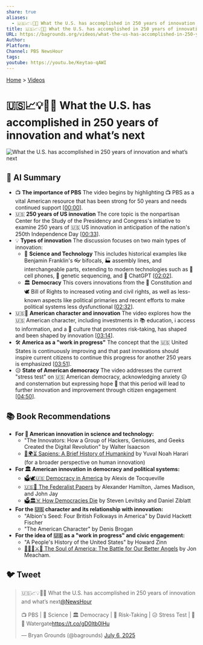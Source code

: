 ```yaml
---
share: true
aliases:
  - 🇺🇸📈💡🔮🚀 What the U.S. has accomplished in 250 years of innovation and what’s next
title: 🇺🇸📈💡🔮🚀 What the U.S. has accomplished in 250 years of innovation and what’s next
URL: https://bagrounds.org/videos/what-the-us-has-accomplished-in-250-years-of-innovation-and-whats-next
Author: 
Platform: 
Channel: PBS NewsHour
tags: 
youtube: https://youtu.be/Keytao-qAWI
---
```

[Home](../index.md) > [Videos](./index.md)  
# 🇺🇸📈💡🔮🚀 What the U.S. has accomplished in 250 years of innovation and what’s next  
![What the U.S. has accomplished in 250 years of innovation and what’s next](https://youtu.be/Keytao-qAWI)  
  
## 🤖 AI Summary  
* 📺 **The importance of PBS** The video begins by highlighting 📺 PBS as a vital American resource that has been strong for 50 years and needs continued support \[[00:00](http://www.youtube.com/watch?v=Keytao-qAWI&t=0)\].  
* 🇺🇸 **250 years of US innovation** The core topic is the nonpartisan Center for the Study of the Presidency and Congress's initiative to examine 250 years of 🇺🇸 US innovation in anticipation of the nation's 250th Independence Day \[[00:33](http://www.youtube.com/watch?v=Keytao-qAWI&t=33)\].  
* 💡 **Types of innovation** The discussion focuses on two main types of innovation:  
    * 🔬 **Science and Technology** This includes historical examples like Benjamin Franklin's 👓 bifocals, 🏭 assembly lines, and interchangeable parts, extending to modern technologies such as 📱 cell phones, 🧬 genetic sequencing, and 🤖 ChatGPT \[[02:02](http://www.youtube.com/watch?v=Keytao-qAWI&t=122)\].  
    * 🏛️ **Democracy** This covers innovations from the 📜 Constitution and 🕊️ Bill of Rights to increased voting and civil rights, as well as less-known aspects like political primaries and recent efforts to make political systems less dysfunctional \[[02:32](http://www.youtube.com/watch?v=Keytao-qAWI&t=152)\].  
* 🇺🇸🧠 **American character and innovation** The video explores how the 🇺🇸 American character, including investments in 📚 education, ℹ️ access to information, and a 🚀 culture that promotes risk-taking, has shaped and been shaped by innovation \[[03:14](http://www.youtube.com/watch?v=Keytao-qAWI&t=194)\].  
* 🛠️ **America as a "work in progress"** The concept that the 🇺🇸 United States is continuously improving and that past innovations should inspire current citizens to continue this progress for another 250 years is emphasized \[[03:51](http://www.youtube.com/watch?v=Keytao-qAWI&t=231)\].  
* 😥 **State of American democracy** The video addresses the current "stress test" on 🇺🇸 American democracy, acknowledging anxiety 😥 and consternation but expressing hope 🙏 that this period will lead to further innovation and improvement through citizen engagement \[[04:50](http://www.youtube.com/watch?v=Keytao-qAWI&t=290)\].  
  
## 📚 Book Recommendations  
* **For 🧪 American innovation in science and technology:**  
    * "The Innovators: How a Group of Hackers, Geniuses, and Geeks Created the Digital Revolution" by Walter Isaacson  
    * [📜🌍⏳ Sapiens: A Brief History of Humankind](../books/sapiens-a-brief-history-of-humankind.md) by Yuval Noah Harari (for a broader perspective on human innovation)  
* **For 🏛️ American innovation in democracy and political systems:**  
    * [🗳️🕊️🇺🇸 Democracy in America](../books/democracy-in-america.md) by Alexis de Tocqueville  
    * [🇺🇸📜 The Federalist Papers](../books/the-federalist-papers.md) by Alexander Hamilton, James Madison, and John Jay  
    * [🗳️🏛️☠️ How Democracies Die](../books/how-democracies-die.md) by Steven Levitsky and Daniel Ziblatt  
* **For the 🇺🇸 character and its relationship with innovation:**  
    * "Albion's Seed: Four British Folkways in America" by David Hackett Fischer  
    * "The American Character" by Denis Brogan  
* **For the idea of 🇺🇸 as a "work in progress" and civic engagement:**  
    * "A People's History of the United States" by Howard Zinn  
    * [👻🇺🇸⚔️🪽 The Soul of America: The Battle for Our Better Angels](../books/the-soul-of-america-the-battle-for-our-better-angels.md) by Jon Meacham.  
  
## 🐦 Tweet  
<blockquote class="twitter-tweet" data-theme="dark"><p lang="en" dir="ltr">🇺🇸📈💡🔮🚀 What the U.S. has accomplished in 250 years of innovation and what’s next<a href="https://twitter.com/NewsHour?ref_src=twsrc%5Etfw">@NewsHour</a><br><br>📺 PBS | 🔬 Science | 🏛️ Democracy | 🚀 Risk-Taking | 😥 Stress Test | 🌊🚪 Watergate<a href="https://t.co/gD0ltb0lHu">https://t.co/gD0ltb0lHu</a></p>&mdash; Bryan Grounds (@bagrounds) <a href="https://twitter.com/bagrounds/status/1941653293119496460?ref_src=twsrc%5Etfw">July 6, 2025</a></blockquote> <script async src="https://platform.twitter.com/widgets.js" charset="utf-8"></script>